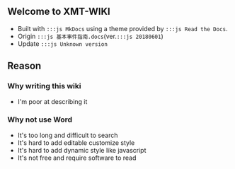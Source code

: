 ## Welcome to XMT-WIKI
* Built with `:::js MkDocs` using a theme provided by `:::js Read the Docs`.
* Origin `:::js 基本事件指南.docs`(ver.`:::js 20180601`)
* Update `:::js Unknown version`

## Reason
### Why writing this wiki
* <c>I'm poor at describing it</c>

### Why not use Word
* It's too long and difficult to search
* It's hard to add editable customize style
* It's hard to add dynamic style like javascript
* It's not free and require software to read 



